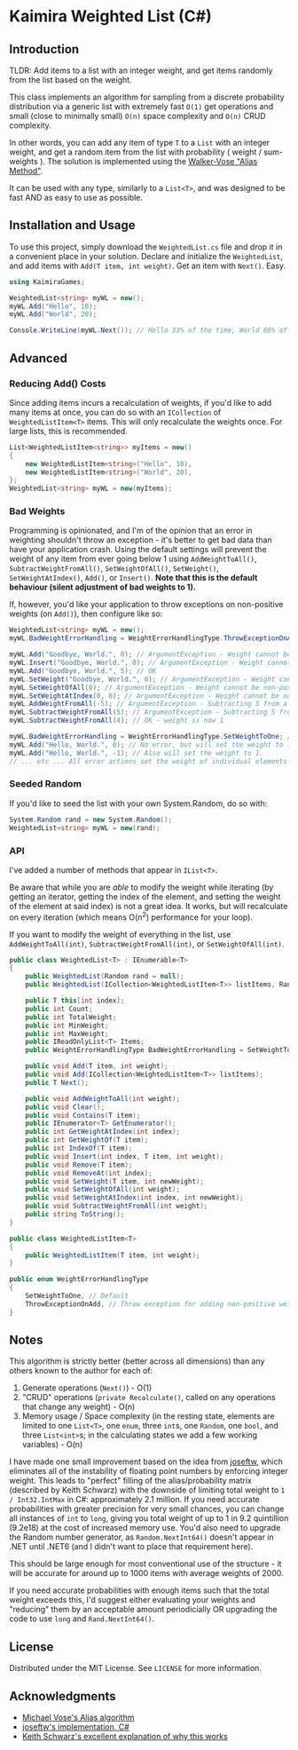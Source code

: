 # Kaimira Weighted List (C#)

## Introduction

TLDR: Add items to a list with an integer weight, and get items randomly from the list based on the weight. 

This class implements an algorithm for sampling from a discrete probability distribution via a generic list with extremely fast `O(1)` get operations and small (close to minimally small) `O(n)` space complexity and `O(n)` CRUD complexity. 

In other words, you can add any item of type `T` to a `List` with an integer weight, and get a random item from the list with probability ( weight / sum-weights ). The solution is implemented using the [Walker-Vose "Alias Method"](https://en.wikipedia.org/wiki/Alias_method). 

It can be used with any type, similarly to a `List<T>`, and was designed to be fast AND as easy to use as possible.

## Installation and Usage

To use this project, simply download the `WeightedList.cs` file and drop it in a convenient place in your solution. Declare and initialize the `WeightedList`, and add items with `Add(T item, int weight)`. Get an item with `Next()`. Easy. 

```cs
using KaimiraGames;

WeightedList<string> myWL = new();
myWL.Add("Hello", 10);
myWL.Add("World", 20);

Console.WriteLine(myWL.Next()); // Hello 33% of the time, World 66% of the time.
``` 

## Advanced

### Reducing Add() Costs

Since adding items incurs a recalculation of weights, if you'd like to add many items at once, you can do so with an `ICollection` of `WeightedListItem<T>` items. This will only recalculate the weights once. For large lists, this is recommended.

```cs
List<WeightedListItem<string>> myItems = new()
{
    new WeightedListItem<string>("Hello", 10),
    new WeightedListItem<string>("World", 20),
};
WeightedList<string> myWL = new(myItems);
```

### Bad Weights

Programming is opinionated, and I'm of the opinion that an error in weighting shouldn't throw an exception - it's better to get bad data than have your application crash. Using the default settings will prevent the weight of any item from ever going below 1 using `AddWeightToAll()`, `SubtractWeightFromAll()`, `SetWeightOfAll()`, `SetWeight()`, `SetWeightAtIndex()`, `Add()`, or `Insert()`. **Note that this is the default behaviour (silent adjustment of bad weights to 1).**

If, however, you'd like your application to throw exceptions on non-positive weights (on `Add()`), then configure like so:

```cs
WeightedList<string> myWL = new();
myWL.BadWeightErrorHandling = WeightErrorHandlingType.ThrowExceptionOnAdd;

myWL.Add("Goodbye, World.", 0); // ArgumentException - Weight cannot be non-positive.
myWL.Insert("Goodbye, World.", 0); // ArgumentException - Weight cannot be non-positive.
myWL.Add("Goodbye, World.", 5); // OK
myWL.SetWeight("Goodbye, World.", 0); // ArgumentException - Weight cannot be non-positive.
myWL.SetWeightOfAll(0); // ArgumentException - Weight cannot be non-positive.
myWL.SetWeightAtIndex(0, 0); // ArgumentException - Weight cannot be non-positive.
myWL.AddWeightFromAll(-5); // ArgumentException - Subtracting 5 from all items would set weight to non-positive for at least one element.
myWL.SubtractWeightFromAll(5); // ArgumentException - Subtracting 5 from all items would set weight to non-positive for at least one element.
myWL.SubtractWeightFromAll(4); // OK - weight is now 1 

myWL.BadWeightErrorHandling = WeightErrorHandlingType.SetWeightToOne; // default
myWL.Add("Hello, World.", 0); // No error, but will set the weight to 1.
myWL.Add("Hello, World.", -1); // Also will set the weight to 1.
// ... etc ... All error actions set the weight of individual elements that would be non-positive to 1.
```

### Seeded Random

If you'd like to seed the list with your own System.Random, do so with:

```cs
System.Random rand = new System.Random();
WeightedList<string> myWL = new(rand);
```

### API

I've added a number of methods that appear in `IList<T>`. 

Be aware that while you are _able_ to modify the weight while iterating (by getting an iterator, getting the index of the element, and setting the weight of the element at said index) is not a great idea. It works, but will recalculate on every iteration (which means O(n<sup>2</sup>) performance for your loop). 

If you want to modify the weight of everything in the list, use `AddWeightToAll(int)`, `SubtractWeightFromAll(int)`, or `SetWeightOfAll(int)`.

```cs
public class WeightedList<T> : IEnumerable<T>
{
    public WeightedList(Random rand = null);
    public WeightedList(ICollection<WeightedListItem<T>> listItems, Random rand = null);

    public T this[int index];
    public int Count;
    public int TotalWeight;
    public int MinWeight;
    public int MaxWeight;
    public IReadOnlyList<T> Items;
    public WeightErrorHandlingType BadWeightErrorHandling = SetWeightToOne;

    public void Add(T item, int weight);
    public void Add(ICollection<WeightedListItem<T>> listItems);
    public T Next();

    public void AddWeightToAll(int weight);
    public void Clear();
    public void Contains(T item);
    public IEnumerator<T> GetEnumerator();
    public int GetWeightAtIndex(int index);
    public int GetWeightOf(T item);
    public int IndexOf(T item);
    public void Insert(int index, T item, int weight);
    public void Remove(T item);
    public void RemoveAt(int index);
    public void SetWeight(T item, int newWeight);
    public void SetWeightOfAll(int weight);
    public void SetWeightAtIndex(int index, int newWeight);
    public void SubtractWeightFromAll(int weight);
    public string ToString();
}

public class WeightedListItem<T>
{
    public WeightedListItem(T item, int weight);
}

public enum WeightErrorHandlingType
{
    SetWeightToOne, // Default
    ThrowExceptionOnAdd, // Throw exception for adding non-positive weight.
}
```

## Notes

This algorithm is strictly better (better across all dimensions) than any others known to the author for each of:

1) Generate operations (`Next()`) - O(1)
2) "CRUD" operations (`private Recalculate()`, called on any operations that change any weight) - O(n)
3) Memory usage / Space complexity (in the resting state, elements are limited to one `List<T>`, one `enum`, three `int`s, one `Random`, one `bool`, and three `List<int>`s; in the calculating states we add a few working variables) - O(n)

I have made one small improvement based on the idea from [joseftw](https://github.com/joseftw/), which eliminates all of the instability of floating point numbers by enforcing integer weight. This leads to "perfect" filling of the alias/probability matrix (described by Keith Schwarz) with the downside of limiting total weight to `1 / Int32.IntMax` in C#: approximately 2.1 million. If you need accurate probabilities with greater precision for very small chances, you can change all instances of `int` to `long`, giving you total weight of up to 1 in 9.2 quintillion (9.2e18) at the cost of increased memory use. You'd also need to upgrade the Random number generator, as `Random.NextInt64()` doesn't appear in .NET until .NET6 (and I didn't want to place that requirement here).

This should be large enough for most conventional use of the structure - it will be accurate for around up to 1000 items with average weights of 2000. 

If you need accurate probabilities with enough items such that the total weight exceeds this, I'd suggest either evaluating your weights and "reducing" them by an acceptable amount periodicially OR upgrading the code to use `long` and `Rand.NextInt64()`. 

## License

Distributed under the MIT License. See `LICENSE` for more information.

## Acknowledgments

* [Michael Vose's Alias algorithm](https://en.wikipedia.org/wiki/Alias_method)
* [joseftw's implementation, C#](https://github.com/joseftw/jos.weightedresult)
* [Keith Schwarz's excellent explanation of why this works](https://www.keithschwarz.com/darts-dice-coins/)
